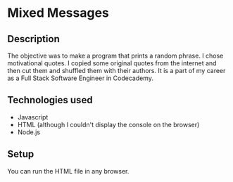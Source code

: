 # Mixed Messages

## Description

The objective was to make a program that prints a random phrase. I chose motivational quotes. I copied some original quotes from the internet and then cut them and shuffled them with their authors.
It is a part of my career as a Full Stack Software Engineer in Codecademy.

## Technologies used

- Javascript
- HTML (although I couldn't display the console on the browser)
- Node.js

## Setup

You can run the HTML file in any browser.
